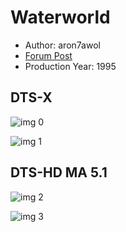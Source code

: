 # Waterworld

* Author: aron7awol
* [Forum Post](https://www.avsforum.com/threads/bass-eq-for-filtered-movies.2995212/post-57622460)
* Production Year: 1995

## DTS-X

![img 0](https://i.imgur.com/J0VSnIv.jpg)

![img 1](https://i.imgur.com/ajxI8Pt.jpg)

## DTS-HD MA 5.1

![img 2](https://i.imgur.com/h1Wh8Go.jpg)

![img 3](https://i.imgur.com/AuYBPln.jpg)

